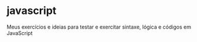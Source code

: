 # javascript
Meus exercícios e ideias para testar e exercitar sintaxe, lógica e códigos em JavaScript
